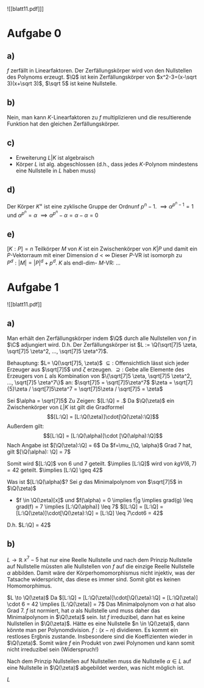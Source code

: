 ![[blatt11.pdf]]]

# Aufgabe 0
## a)
$f$ zerfällt in Linearfaktoren. Der Zerfällungskörper wird von den Nullstellen des Polynoms erzeugt.
$\Q$ ist kein Zerfällungskörper von $x^2-3=(x-\sqrt 3)(x+\sqrt 3)$, $\sqrt 5$ ist keine Nullstelle.

## b)
Nein, man kann $K$-Linearfaktoren zu $f$ multiplizieren und die resultierende Funktion hat den gleichen Zerfällungskörper.

## c)
- Erweiterung $L|K$ ist algebraisch
- Körper $L$ ist alg. abgeschlossen (d.h., dass jedes $K$-Polynom mindestens eine Nullstelle in $L$ haben muss)

## d)
Der Körper $K^\times$ ist eine zyklische Gruppe der Ordnunf $p^n-1$.
$\implies \alpha^{p^n-1} = 1$ und $\alpha^{p^n} = \alpha$
$\implies \alpha^{p^n}-\alpha = \alpha-\alpha = 0$

## e)
$[K:P] = n$
Teilkörper $M$ von $K$ ist ein Zwischenkörper von $K|P$ und damit ein $P$-Vektorraum mit einer Dimension $d <\infty$
Dieser $P$-VR ist isomorph zu $P^d: |M| = |P|^d + p^d$.
$K$ als endl-dim- $M$-VR:
...

# Aufgabe 1
![[blatt11.pdf]]

## a)
Man erhält den Zerfällungskörper indem $\Q$ durch alle Nullstellen von $f$ in $\C$ adjungiert wird.
D.h. Der Zerfällungskörper ist $L := \Q(\sqrt[7]5 \zeta, \sqrt[7]5 \zeta^2, ..., \sqrt[7]5 \zeta^7)$.

Behauptung: $L= \Q(\sqrt[7]5, \zeta)$
$\subseteq:$ Offensichtlich lässt sich jeder Erzeuger aus $\sqrt[7]5$ und $\zeta$ erzeugen.
$\supseteq:$ Gebe alle Elemente des Erzeugers von $L$ als Kombination von $\{\sqrt[7]5 \zeta, \sqrt[7]5 \zeta^2, ..., \sqrt[7]5 \zeta^7\}$ an:
$\sqrt[7]5 = \sqrt[7]5\zeta^7$
$\zeta = \sqrt[7]{5}\zeta / \sqrt[7]5\zeta^7 = \sqrt[7]5\zeta / \sqrt[7]5 = \zeta$

Sei $\alpha = \sqrt[7]5$
Zu Zeigen: $[L:\Q] = .$
Da $\Q(\zeta)$ ein Zwischenkörper von $L|K$ ist gilt die Gradformel
$$[L:\Q] = [L:\Q(\zeta)]\cdot[\Q(\zeta):\Q]$$
Außerdem gilt:
$$[L:\Q] = [L:\Q(\alpha)]\cdot [\Q(\alpha):\Q]$$
Nach Angabe ist $[\Q(\zeta):\Q] = 6$
Da $f=\mu_{\Q, \alpha}$ Grad 7 hat, gilt $[\Q(\alpha): \Q] = 7$

Somit wird $[L:\Q]$ von $6$ und $7$ geteilt. $\implies [L:\Q]$ wird von $kgV(6, 7) =42$ geteilt.
$\implies [L:\Q] \geq 42$

Was ist $[L:\Q(\alpha)$?
Sei $g$ das Minimalpolynom von $\sqrt[7]5$ in $\Q(\zeta)$
- $f \in \Q(\zeta)[x]$ und $f(\alpha) = 0 \implies f|g \implies grad(g) \leq grad(f) = 7 \implies [L:\Q(\alpha)] \leq 7$ 
$[L:\Q] = [L:\Q] = [L:\Q(\zeta)]\cdot[\Q(\zeta):\Q] = [L:\Q] \leq 7\cdot6 = 42$

D.h. $L:\Q] = 42$

## b)
$L \to \mathbb{R}$
$x^7-5$ hat nur eine Reelle Nullstelle und nach dem Prinzip Nullstelle auf Nullstelle müssten alle Nullstellen von $f$ auf die einzige Reelle Nullstelle $\alpha$ abbilden. Damit wäre der Körperhomomorphismus nicht injektiv, was der Tatsache widerspricht, das diese es immer sind.
Somit gibt es keinen Homomorphimus.


$L \to \Q(\zeta)$
Da $[L:\Q] = [L:\Q(\zeta)]\cdot[\Q(\zeta):\Q] = [L:\Q(\zeta)] \cdot 6 = 42 \implies  [L:\Q(\zeta)] = 7$
Das Minimalpolynom von $\alpha$ hat also Grad 7.
$f$ ist normiert, hat $\alpha$ als Nullstelle und muss daher das Minimalpolynom in $\Q(\zeta)$ sein.
Ist $f$ irreduzibel, dann hat es keine Nullstellen in $\Q(\zeta)$.
Hätte es eine Nullstelle $n \in \Q(\zeta)$, dann könnte man per Polynomdivision. $f:(x-n)$ dividieren. Es kommt ein restloses Ergbnis zustande. Insbesondere sind die Koeffizienten wieder in $\Q(\zeta)$.
Somit wäre $f$ ein Produkt von zwei Polynomen und kann somit nicht irreduzibel sein (Widerspruch!)

Nach dem Prinzip Nullstellen auf Nullstellen muss die Nullstelle $\alpha \in L$ auf eine Nullstelle in $\Q(\zeta)$ abgebildet werden, was nicht möglich ist.

$L$

